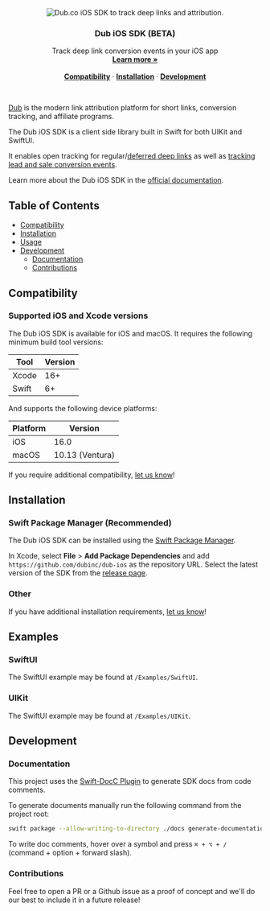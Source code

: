 <div align="center">
  <img src="https://github.com/user-attachments/assets/6b9d2dec-3139-453c-8a2f-cd0bce9a5bf8" alt="Dub.co iOS SDK to track deep links and attribution.">
  <h3>Dub iOS SDK (BETA)</h3>
</div>

<p align="center">
    Track deep link conversion events in your iOS app
    <br />
    <a href="https://dub.co/docs/concepts/deep-links/attribution"><strong>Learn more »</strong></a>
    <br />
    <br />
    <a href="#compatibility"><strong>Compatibility</strong></a> ·
    <a href="#installation"><strong>Installation</strong></a> ·
    <a href="#development"><strong>Development</strong></a>
</p>

<br/>

<!-- Start Summary [summary] -->

[Dub](http://dub.co/) is the modern link attribution platform for short links, conversion tracking, and affiliate programs.

The Dub iOS SDK is a client side library built in Swift for both UIKit and SwiftUI.

It enables open tracking for regular/[deferred deep links](https://dub.co/docs/concepts/deep-links/deferred-deep-linking) as well as [tracking lead and sale conversion events](https://dub.co/docs/concepts/deep-links/attribution).

Learn more about the Dub iOS SDK in the [official documentation](https://dub.co/docs/sdks/client-side-mobile/installation-guides/swift).

<!-- End Summary [summary] -->

<!-- Start Table of Contents [toc] -->

## Table of Contents

<!-- $toc-max-depth=2 -->

- [Compatibility](#compatibility)
- [Installation](#Installation)
- [Usage](#usage)
- [Development](#development)
  - [Documentation](#documentation)
  - [Contributions](#contributions)

<!-- End Table of Contents [toc] -->

## Compatibility

### Supported iOS and Xcode versions

The Dub iOS SDK is available for iOS and macOS. It requires the following minimum build tool versions:

| Tool  | Version |
| ----- | ------- |
| Xcode | 16+     |
| Swift | 6+      |

And supports the following device platforms:

| Platform | Version         |
| -------- | --------------- |
| iOS      | 16.0            |
| macOS    | 10.13 (Ventura) |

If you require additional compatibility, [let us know](https://dub.co/contact/support)!

## Installation

### Swift Package Manager (Recommended)

The Dub iOS SDK can be installed using the [Swift Package Manager](https://docs.swift.org/swiftpm/documentation/packagemanagerdocs/).

In Xcode, select **File** > **Add Package Dependencies** and add `https://github.com/dubinc/dub-ios` as the repository URL. Select the latest version of the SDK from the [release page](https://github.com/dubinc/dub-ios/releases).

### Other

If you have additional installation requirements, [let us know](https://dub.co/contact/support)!

## Examples

### SwiftUI

The SwiftUI example may be found at `/Examples/SwiftUI`.

### UIKit

The SwiftUI example may be found at `/Examples/UIKit`.

## Development

### Documentation

This project uses the [Swift-DocC Plugin](https://github.com/apple/swift-docc-plugin) to generate SDK docs from code comments.

To generate documents manually run the following command from the project root:

```bash
swift package --allow-writing-to-directory ./docs generate-documentation --target Dub --output-path ./docs
```

To write doc comments, hover over a symbol and press `⌘ + ⌥ + /` (command + option + forward slash).

### Contributions

Feel free to open a PR or a Github issue as a proof of concept and we'll do our best to include it in a future release!
